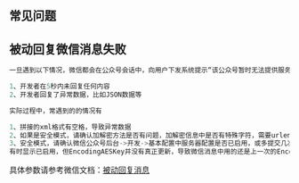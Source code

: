 ## 常见问题

## 被动回复微信消息失败

```go
一旦遇到以下情况，微信都会在公众号会话中，向用户下发系统提示“该公众号暂时无法提供服务，请稍后再试”：

1、开发者在5秒内未回复任何内容
2、开发者回复了异常数据，比如JSON数据等

实际过程中，常遇到的的情况有

1、拼接的xml格式有空格，导致异常数据
2、如果是安全模式，请确认加解密方法是否有问题，加解密信息中是否有特殊字符，需要urlencode处理替换
3、安全模式，请确认微信公众号后台->开发->基本配置中服务器配置是否已启用，或多提交几次，确保已启用。
有时显示已启用，但EncodingAESKey并没有真正更新，导致微信消息中用的还是上一次的EncodingAESKey。

```
具体参数请参考微信文档：[被动回复消息](https://mp.weixin.qq.com/wiki?t=resource/res_main&id=mp1421140543)